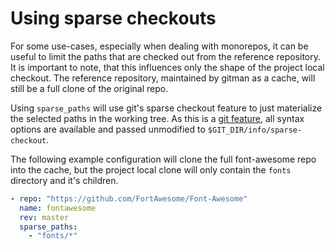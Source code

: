 # Using sparse checkouts

For some use-cases, especially when dealing with monorepos, it can be useful to limit the paths that are checked out
from the reference repository. It is important to note, that this influences only the shape of the project local
checkout. The reference repository, maintained by gitman as a cache, will still be a full clone of the original repo.

Using `sparse_paths` will use git's sparse checkout feature to just materialize the selected paths in the working tree.
As this is a [git feature](https://git-scm.com/docs/git-read-tree#_sparse_checkout), all syntax options are
available and passed unmodified to `$GIT_DIR/info/sparse-checkout`.

The following example configuration will clone the full font-awesome repo into the cache, but the project local
clone will only contain the `fonts` directory and it's children.

```yaml
- repo: "https://github.com/FortAwesome/Font-Awesome"
  name: fontawesome
  rev: master
  sparse_paths:
    - "fonts/*"
```
